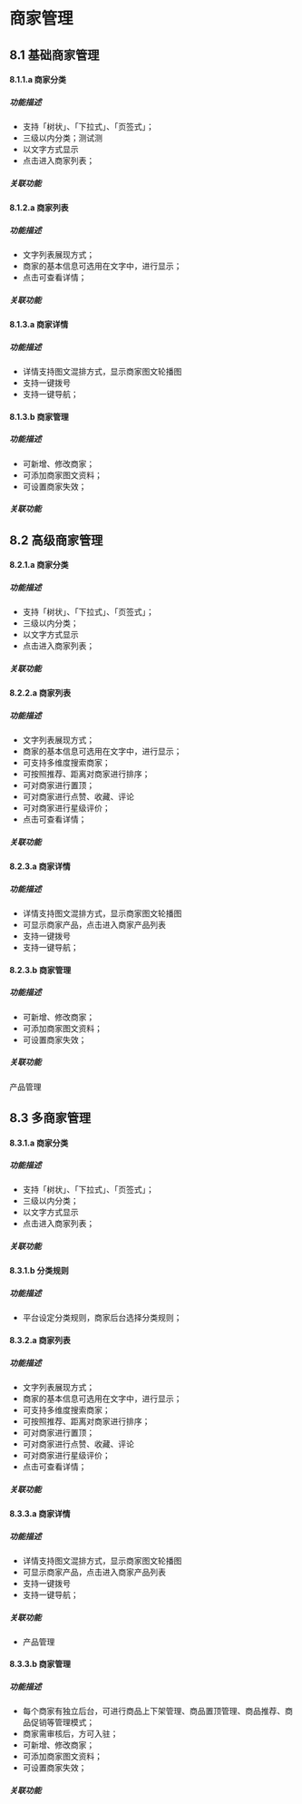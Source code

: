 # 商家管理
## 8.1 基础商家管理
#### 8.1.1.a 商家分类
##### 功能描述
- 支持「树状」、「下拉式」、「页签式」；
- 三级以内分类；测试测
- 以文字方式显示
- 点击进入商家列表；

##### 关联功能

#### 8.1.2.a 商家列表
##### 功能描述
- 文字列表展现方式；
- 商家的基本信息可选用在文字中，进行显示；
- 点击可查看详情；

##### 关联功能

#### 8.1.3.a 商家详情
##### 功能描述
- 详情支持图文混排方式，显示商家图文轮播图
- 支持一键拨号
- 支持一键导航；


#### 8.1.3.b 商家管理
##### 功能描述
- 可新增、修改商家；
- 可添加商家图文资料；
- 可设置商家失效；

##### 关联功能

## 8.2 高级商家管理
#### 8.2.1.a 商家分类
##### 功能描述
- 支持「树状」、「下拉式」、「页签式」；
- 三级以内分类；
- 以文字方式显示
- 点击进入商家列表；

##### 关联功能

#### 8.2.2.a 商家列表
##### 功能描述
- 文字列表展现方式；
- 商家的基本信息可选用在文字中，进行显示；
- 可支持多维度搜索商家；
- 可按照推荐、距离对商家进行排序；
- 可对商家进行置顶；
- 可对商家进行点赞、收藏、评论
- 可对商家进行星级评价；
- 点击可查看详情；


##### 关联功能

#### 8.2.3.a 商家详情
##### 功能描述
- 详情支持图文混排方式，显示商家图文轮播图
- 可显示商家产品，点击进入商家产品列表
- 支持一键拨号
- 支持一键导航；


#### 8.2.3.b 商家管理
##### 功能描述
- 可新增、修改商家；
- 可添加商家图文资料；
- 可设置商家失效；

##### 关联功能
产品管理

## 8.3 多商家管理
#### 8.3.1.a 商家分类
##### 功能描述
- 支持「树状」、「下拉式」、「页签式」；
- 三级以内分类；
- 以文字方式显示
- 点击进入商家列表；

##### 关联功能

#### 8.3.1.b 分类规则
##### 功能描述
- 平台设定分类规则，商家后台选择分类规则；

#### 8.3.2.a 商家列表
##### 功能描述
- 文字列表展现方式；
- 商家的基本信息可选用在文字中，进行显示；
- 可支持多维度搜索商家；
- 可按照推荐、距离对商家进行排序；
- 可对商家进行置顶；
- 可对商家进行点赞、收藏、评论
- 可对商家进行星级评价；
- 点击可查看详情；

##### 关联功能

#### 8.3.3.a 商家详情
##### 功能描述
- 详情支持图文混排方式，显示商家图文轮播图
- 可显示商家产品，点击进入商家产品列表
- 支持一键拨号
- 支持一键导航；

##### 关联功能
- 产品管理

#### 8.3.3.b 商家管理
##### 功能描述
- 每个商家有独立后台，可进行商品上下架管理、商品置顶管理、商品推荐、商品促销等管理模式；
- 商家需审核后，方可入驻；
- 可新增、修改商家；
- 可添加商家图文资料；
- 可设置商家失效；

##### 关联功能

